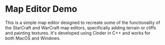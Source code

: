 Map Editor Demo
====

This is a simple map editor designed to recreate some of the functionality of the StarCraft and WarCraft map editors, specifically adding terrain or cliffs and painting textures.  It's developed using Cinder in C++ and works for both MacOS and Windows.

